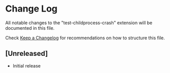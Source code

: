 # Change Log

All notable changes to the "test-childprocess-crash" extension will be documented in this file.

Check [Keep a Changelog](http://keepachangelog.com/) for recommendations on how to structure this file.

## [Unreleased]

- Initial release